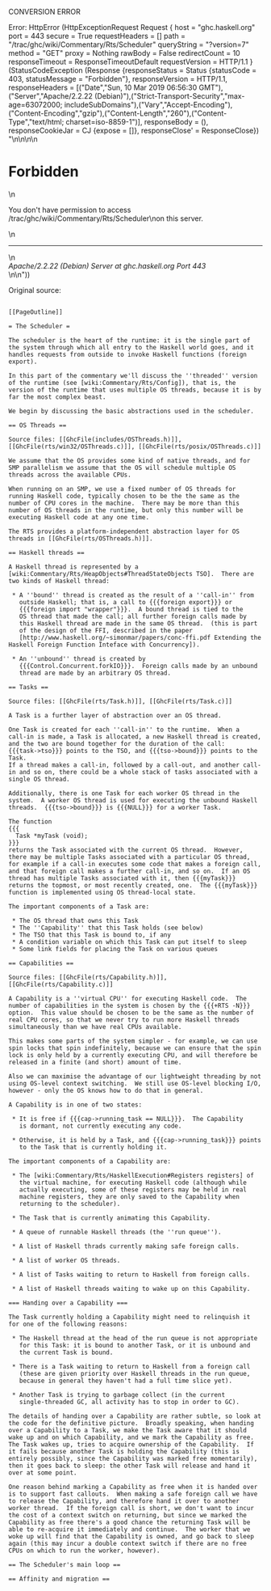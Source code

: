 CONVERSION ERROR

Error: HttpError (HttpExceptionRequest Request {
  host                 = "ghc.haskell.org"
  port                 = 443
  secure               = True
  requestHeaders       = []
  path                 = "/trac/ghc/wiki/Commentary/Rts/Scheduler"
  queryString          = "?version=7"
  method               = "GET"
  proxy                = Nothing
  rawBody              = False
  redirectCount        = 10
  responseTimeout      = ResponseTimeoutDefault
  requestVersion       = HTTP/1.1
}
 (StatusCodeException (Response {responseStatus = Status {statusCode = 403, statusMessage = "Forbidden"}, responseVersion = HTTP/1.1, responseHeaders = [("Date","Sun, 10 Mar 2019 06:56:30 GMT"),("Server","Apache/2.2.22 (Debian)"),("Strict-Transport-Security","max-age=63072000; includeSubDomains"),("Vary","Accept-Encoding"),("Content-Encoding","gzip"),("Content-Length","260"),("Content-Type","text/html; charset=iso-8859-1")], responseBody = (), responseCookieJar = CJ {expose = []}, responseClose' = ResponseClose}) "<!DOCTYPE HTML PUBLIC \"-//IETF//DTD HTML 2.0//EN\">\n<html><head>\n<title>403 Forbidden</title>\n</head><body>\n<h1>Forbidden</h1>\n<p>You don't have permission to access /trac/ghc/wiki/Commentary/Rts/Scheduler\non this server.</p>\n<hr>\n<address>Apache/2.2.22 (Debian) Server at ghc.haskell.org Port 443</address>\n</body></html>\n"))

Original source:

```trac

[[PageOutline]]

= The Scheduler =

The scheduler is the heart of the runtime: it is the single part of
the system through which all entry to the Haskell world goes, and it
handles requests from outside to invoke Haskell functions (foreign
export).

In this part of the commentary we'll discuss the ''threaded'' version
of the runtime (see [wiki:Commentary/Rts/Config]), that is, the
version of the runtime that uses multiple OS threads, because it is by
far the most complex beast.

We begin by discussing the basic abstractions used in the scheduler.

== OS Threads ==

Source files: [[GhcFile(includes/OSThreads.h)]],
[[GhcFile(rts/win32/OSThreads.c)]], [[GhcFile(rts/posix/OSThreads.c)]]

We assume that the OS provides some kind of native threads, and for
SMP parallelism we assume that the OS will schedule multiple OS
threads across the available CPUs.  

When running on an SMP, we use a fixed number of OS threads for
running Haskell code, typically chosen to be the the same as the
number of CPU cores in the machine.  There may be more than this
number of OS threads in the runtime, but only this number will be
executing Haskell code at any one time.

The RTS provides a platform-independent abstraction layer for OS
threads in [[GhcFile(rts/OSThreads.h)]].

== Haskell threads ==

A Haskell thread is represented by a
[wiki:Commentary/Rts/HeapObjects#ThreadStateObjects TSO].  There are
two kinds of Haskell thread:

 * A ''bound'' thread is created as the result of a ''call-in'' from
   outside Haskell; that is, a call to {{{foreign export}}} or
   {{{foreign import "wrapper"}}}.  A bound thread is tied to the
   OS thread that made the call; all further foreign calls made by
   this Haskell thread are made in the same OS thread.  (this is part
   of the design of the FFI, described in the paper 
   [http://www.haskell.org/~simonmar/papers/conc-ffi.pdf Extending the Haskell Foreign Function Inteface with Concurrency]).

 * An ''unbound'' thread is created by
   {{{Control.Concurrent.forkIO}}}.  Foreign calls made by an unbound
   thread are made by an arbitrary OS thread.

== Tasks ==

Source files: [[GhcFile(rts/Task.h)]], [[GhcFile(rts/Task.c)]]

A Task is a further layer of abstraction over an OS thread.  

One Task is created for each ''call-in'' to the runtime.  When a
call-in is made, a Task is allocated, a new Haskell thread is created,
and the two are bound together for the duration of the call:
{{{task->tso}}} points to the TSO, and {{{tso->bound}}} points to the
Task.
If a thread makes a call-in, followed by a call-out, and another call-in and so on, there could be a whole stack of tasks associated with a single OS thread.

Additionally, there is one Task for each worker OS thread in the
system.  A worker OS thread is used for executing the unbound Haskell
threads.  {{{tso->bound}}} is {{{NULL}}} for a worker Task.

The function 
{{{
  Task *myTask (void);
}}}
returns the Task associated with the current OS thread.  However,
there may be multiple Tasks associated with a particular OS thread,
for example if a call-in executes some code that makes a foreign call,
and that foreign call makes a further call-in, and so on.  If an OS
thread has multiple Tasks associated with it, then {{{myTask}}}
returns the topmost, or most recently created, one.  The {{{myTask}}}
function is implemented using OS thread-local state.

The important components of a Task are:

 * The OS thread that owns this Task
 * The ''Capability'' that this Task holds (see below)
 * The TSO that this Task is bound to, if any
 * A condition variable on which this Task can put itself to sleep
 * Some link fields for placing the Task on various queues

== Capabilities ==

Source files: [[GhcFile(rts/Capability.h)]], [[GhcFile(rts/Capability.c)]]

A Capability is a ''virtual CPU'' for executing Haskell code.  The
number of capabilities in the system is chosen by the {{{+RTS -N}}}
option.  This value should be chosen to be the same as the number of
real CPU cores, so that we never try to run more Haskell threads
simultaneously than we have real CPUs available.

This makes some parts of the system simpler - for example, we can use
spin locks that spin indefinitely, because we can ensure that the spin
lock is only held by a currently executing CPU, and will therefore be
released in a finite (and short) amount of time.

Also we can maximise the advantage of our lightweight threading by not
using OS-level context switching.  We still use OS-level blocking I/O,
however - only the OS knows how to do that in general.

A Capability is in one of two states:

 * It is free if {{{cap->running_task == NULL}}}.  The Capability
   is dormant, not currently executing any code.

 * Otherwise, it is held by a Task, and {{{cap->running_task}}} points
   to the Task that is currently holding it.

The important components of a Capability are:

 * The [wiki:Commentary/Rts/HaskellExecution#Registers registers] of
   the virtual machine, for executing Haskell code (although while
   actually executing, some of these registers may be held in real
   machine registers, they are only saved to the Capability when
   returning to the scheduler).

 * The Task that is currently animating this Capability.

 * A queue of runnable Haskell threads (the ''run queue'').

 * A list of Haskell thrads currently making safe foreign calls.

 * A list of worker OS threads.

 * A list of Tasks waiting to return to Haskell from foreign calls.

 * A list of Haskell threads waiting to wake up on this Capability.

=== Handing over a Capability ===

The Task currently holding a Capability might need to relinquish it
for one of the following reasons:

 * The Haskell thread at the head of the run queue is not appropriate
   for this Task: it is bound to another Task, or it is unbound and
   the current Task is bound.

 * There is a Task waiting to return to Haskell from a foreign call
   (these are given priority over Haskell threads in the run queue,
   because in general they haven't had a full time slice yet).

 * Another Task is trying to garbage collect (in the current
   single-threaded GC, all activity has to stop in order to GC).

The details of handing over a Capability are rather subtle, so look at
the code for the definitive picture.  Broadly speaking, when handing
over a Capability to a Task, we make the Task aware that it should
wake up and on which Capability, and we mark the Capability as free.
The Task wakes up, tries to acquire ownership of the Capability.  If
it fails because another Task is holding the Capability (this is
entirely possibly, since the Capability was marked free momentarily),
then it goes back to sleep: the other Task will release and hand it
over at some point.

One reason behind marking a Capability as free when it is handed over
is to support fast callouts.  When making a safe foreign call we have
to release the Capability, and therefore hand it over to another
worker thread.  If the foreign call is short, we don't want to incur
the cost of a context switch on returning, but since we marked the
Capability as free there's a good chance the returning Task will be
able to re-acquire it immediately and continue.  The worker that we
woke up will find that the Capability is owned, and go back to sleep
again (this may incur a double context switch if there are no free
CPUs on which to run the worker, however).

== The Scheduler's main loop ==

== Affinity and migration ==


```
